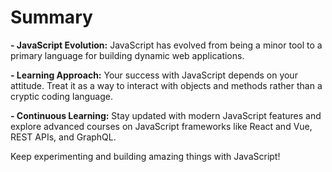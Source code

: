 # Summary

**- JavaScript Evolution:** JavaScript has evolved from being a minor tool to a primary language for building dynamic web applications.

**- Learning Approach:** Your success with JavaScript depends on your attitude. Treat it as a way to interact with objects and methods rather than a cryptic coding language.

**- Continuous Learning:** Stay updated with modern JavaScript features and explore advanced courses on JavaScript frameworks like React and Vue, REST APIs, and GraphQL.

Keep experimenting and building amazing things with JavaScript!
